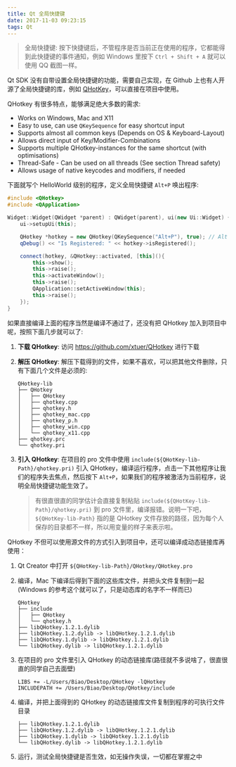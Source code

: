 ```yaml
---
title: Qt 全局快捷键
date: 2017-11-03 09:23:15
tags: Qt
---
```


> 全局快捷键: 按下快捷键后，不管程序是否当前正在使用的程序，它都能得到此快捷键的事件通知，例如 Windows 里按下 `Ctrl + Shift + A` 就可以使用 QQ 截图一样。

Qt SDK 没有自带设置全局快捷键的功能，需要自己实现，在 Github 上也有人开源了全局快捷键的库，例如 [QHotKey](https://github.com/xtuer/QHotkey)，可以直接在项目中使用。

QHotkey 有很多特点，能够满足绝大多数的需求:

* Works on Windows, Mac and X11
* Easy to use, can use `QKeySequence` for easy shortcut input
* Supports almost all common keys (Depends on OS & Keyboard-Layout)
* Allows direct input of Key/Modifier-Combinations
* Supports multiple QHotkey-instances for the same shortcut (with optimisations)
* Thread-Safe - Can be used on all threads (See section Thread safety)
* Allows usage of native keycodes and modifiers, if needed

下面就写个 HelloWorld 级别的程序，定义全局快捷键 `Alt+P` 唤出程序:

```cpp
#include <QHotkey>
#include <QApplication>

Widget::Widget(QWidget *parent) : QWidget(parent), ui(new Ui::Widget) {
    ui->setupUi(this);

    QHotkey *hotkey = new QHotkey(QKeySequence("Alt+P"), true); // Alt 和 P 之间不能有空格
    qDebug() << "Is Registered: " << hotkey->isRegistered();

    connect(hotkey, &QHotkey::activated, [this](){
        this->show();
        this->raise();
        this->activateWindow();
        this->raise();
        QApplication::setActiveWindow(this);
        this->raise();
    });
}
```

<!--more-->

如果直接编译上面的程序当然是编译不通过了，还没有把 QHotkey 加入到项目中呢，按照下面几步就可以了:

1. **下载 QHotkey**: 访问 <https://github.com/xtuer/QHotkey> 进行下载
2. **解压 QHotkey**: 解压下载得到的文件，如果不喜欢，可以把其他文件删除，只有下面几个文件是必须的:
   ```
   QHotkey-lib
   ├── QHotkey
   │   ├── QHotkey
   │   ├── qhotkey.cpp
   │   ├── qhotkey.h
   │   ├── qhotkey_mac.cpp
   │   ├── qhotkey_p.h
   │   ├── qhotkey_win.cpp
   │   └── qhotkey_x11.cpp
   ├── qhotkey.prc
   └── qhotkey.pri
   ```
3. **引入 QHotkey**: 在项目的 pro 文件中使用 `include(${QHotKey-lib-Path}/qhotkey.pri)` 引入 QHotkey，编译运行程序，点击一下其他程序让我们的程序失去焦点，然后按下 `Alt+P`，如果我们的程序被激活为当前程序，说明全局快捷键功能生效了。

   > 有很直很直的同学估计会直接复制粘贴 `include(${QHotKey-lib-Path}/qhotkey.pri)` 到 pro 文件里，编译报错。说明一下吧，`${QHotKey-lib-Path}` 指的是 QHotkey 文件存放的路径，因为每个人保存的目录都不一样，所以用变量的样子来表示啦。

QHotkey 不但可以使用源文件的方式引入到项目中，还可以编译成动态链接库再使用：

1. Qt Creator 中打开 `${QHotKey-lib-Path}/QHotkey/QHotkey.pro` 
2. 编译，Mac 下编译后得到下面的这些库文件，并把头文件复制到一起(Windows 的参考这个就可以了，只是动态库的名字不一样而已)

   ```
   QHotkey
   ├── include
   │   ├── QHotkey
   │   └── qhotkey.h
   ├── libQHotkey.1.2.1.dylib
   ├── libQHotkey.1.2.dylib -> libQHotkey.1.2.1.dylib
   ├── libQHotkey.1.dylib -> libQHotkey.1.2.1.dylib
   └── libQHotkey.dylib -> libQHotkey.1.2.1.dylib
   ```
3. 在项目的 pro 文件里引入 QHotkey 的动态链接库(路径就不多说啥了，很直很直的同学自己去面壁)

   ```
   LIBS += -L/Users/Biao/Desktop/QHotkey -lQHotkey
   INCLUDEPATH += /Users/Biao/Desktop/QHotkey/include
   ```
4. 编译，并把上面得到的 QHotkey 的动态链接库文件复制到程序的可执行文件目录

   ```
   ├── libQHotkey.1.2.1.dylib
   ├── libQHotkey.1.2.dylib -> libQHotkey.1.2.1.dylib
   ├── libQHotkey.1.dylib -> libQHotkey.1.2.1.dylib
   └── libQHotkey.dylib -> libQHotkey.1.2.1.dylib
   ```
5. 运行，测试全局快捷键是否生效，如无操作失误，一切都在掌握之中

